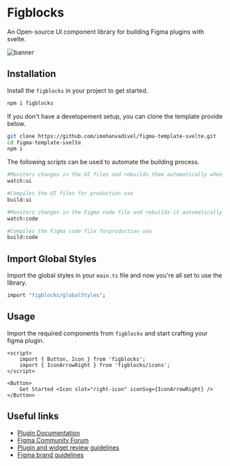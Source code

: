 
# Figblocks

An Open-source UI component library for building Figma plugins with svelte.

![banner](https://figblocks.mohanvadivel.com/assets/banner.png)

## Installation

Install the `figblocks` in your project to get started.

```bash
npm i figblocks
```

If you don't have a developement setup, you can clone the template provide below.

```bash .sdfs
git clone https://github.com/imohanvadivel/figma-template-svelte.git
cd figma-template-svelte
npm i
```

The following scripts can be used to automate the building process.

```bash
#Monitors changes in the UI files and rebuilds them automatically when changes happen
watch:ui

#Compiles the UI files for production use
build:ui

#Monitors changes in the Figma code file and rebuilds it automatically when changes happen
watch:code

#Compiles the Figma code file forproduction use
build:code
```

## Import Global Styles

Import the global styles in your `main.ts` file and now you're all set to use the library.

```bash
import "figblocks/globalStyles";
```

## Usage

Import the required components from `figblocks` and start crafting your figma plugin.

```svelte example
<script>
	import { Button, Icon } from 'figblocks';
	import { IconArrowRight } from 'figblocks/icons';
</script>

<Button>
	Get Started <Icon slot="right-icon" iconSvg={IconArrowRight} />
</Button>
```

## Useful links

- [Plugin Documentation](https://www.figma.com/plugin-docs)
- [Figma Community Forum](https://forum.figma.com/)
- [Plugin and widget review guidelines](https://help.figma.com/hc/en-us/articles/360039958914-Plugin-and-widget-review-guidelines)
- [Figma brand guidelines](https://www.figma.com/using-the-figma-brand/)
